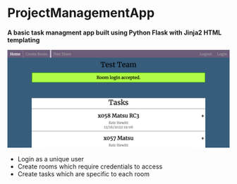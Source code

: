 # ProjectManagementApp

**A basic task managment app built using Python Flask with Jinja2 HTML templating**

![Screenshot](misc/images/RoomPage.png)

 - Login as a unique user
 - Create rooms which require credentials to access
 - Create tasks which are specific to each room

